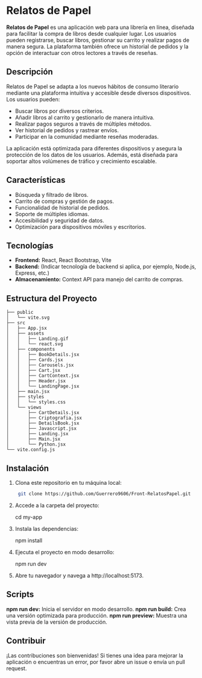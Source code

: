# Relatos de Papel

**Relatos de Papel** es una aplicación web para una librería en línea, diseñada para facilitar la compra de libros desde cualquier lugar. Los usuarios pueden registrarse, buscar libros, gestionar su carrito y realizar pagos de manera segura. La plataforma también ofrece un historial de pedidos y la opción de interactuar con otros lectores a través de reseñas.

## Descripción

Relatos de Papel se adapta a los nuevos hábitos de consumo literario mediante una plataforma intuitiva y accesible desde diversos dispositivos. Los usuarios pueden:

- Buscar libros por diversos criterios.
- Añadir libros al carrito y gestionarlo de manera intuitiva.
- Realizar pagos seguros a través de múltiples métodos.
- Ver historial de pedidos y rastrear envíos.
- Participar en la comunidad mediante reseñas moderadas.

La aplicación está optimizada para diferentes dispositivos y asegura la protección de los datos de los usuarios. Además, está diseñada para soportar altos volúmenes de tráfico y crecimiento escalable.

## Características

- Búsqueda y filtrado de libros.
- Carrito de compras y gestión de pagos.
- Funcionalidad de historial de pedidos.
- Soporte de múltiples idiomas.
- Accesibilidad y seguridad de datos.
- Optimización para dispositivos móviles y escritorios.

## Tecnologías

- **Frontend:** React, React Bootstrap, Vite
- **Backend:** (Indicar tecnología de backend si aplica, por ejemplo, Node.js, Express, etc.)
- **Almacenamiento:** Context API para manejo del carrito de compras.

## Estructura del Proyecto

```plaintext
├── public
│   └── vite.svg
├── src
│   ├── App.jsx
│   ├── assets
│   │   ├── Landing.gif
│   │   └── react.svg
│   ├── components
│   │   ├── BookDetails.jsx
│   │   ├── Cards.jsx
│   │   ├── Carousels.jsx
│   │   ├── Cart.jsx
│   │   ├── CartContext.jsx
│   │   ├── Header.jsx
│   │   └── LandingPage.jsx
│   ├── main.jsx
│   ├── styles
│   │   └── styles.css
│   └── views
│       ├── CartDetails.jsx
│       ├── Criptografia.jsx
│       ├── DetailsBook.jsx
│       ├── Javascript.jsx
│       ├── Landing.jsx
│       ├── Main.jsx
│       └── Python.jsx
└── vite.config.js
```

## Instalación

1. Clona este repositorio en tu máquina local:

   ```bash
    git clone https://github.com/Guerrero9606/Front-RelatosPapel.git

2. Accede a la carpeta del proyecto:

    cd my-app

3. Instala las dependencias:

    npm install

4. Ejecuta el proyecto en modo desarrollo:

    npm run dev

5. Abre tu navegador y navega a http://localhost:5173.


## Scripts
**npm run dev:** Inicia el servidor en modo desarrollo.
**npm run build:** Crea una versión optimizada para producción.
**npm run preview:** Muestra una vista previa de la versión de producción.

## Contribuir
¡Las contribuciones son bienvenidas! Si tienes una idea para mejorar la aplicación o encuentras un error, por favor abre un issue o envía un pull request.